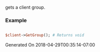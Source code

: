 gets a client group.
### Example

```perl

$client->GetGroup(); # Returns void
```


Generated On 2018-04-29T00:35:14-07:00